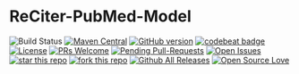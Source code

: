 # ReCiter-PubMed-Model

![Build Status](https://codebuild.us-east-1.amazonaws.com/badges?uuid=eyJlbmNyeXB0ZWREYXRhIjoiME5LMmk2MXdTM2ZocFBTOGFQWUl6V3dqQXVVeTNNT0d6a3g2aG5URksvamdFejFaRm5aamFhcjVHSXRzWTNBSlp5OUdURWFHWlhNWHNUbTNQOE5FTEtJPSIsIml2UGFyYW1ldGVyU3BlYyI6ImNHUUtpQVFVMkpBUE1WdTgiLCJtYXRlcmlhbFNldFNlcmlhbCI6MX0%3D&branch=master)
[![Maven Central](https://maven-badges.herokuapp.com/maven-central/edu.cornell.weill.reciter/reciter-pubmed-model/badge.svg)](https://maven-badges.herokuapp.com/maven-central/edu.cornell.weill.reciter/reciter-pubmed-model)
[![GitHub version](https://badge.fury.io/gh/wcmc-its%2FReCiter-PubMed-Model.svg)](https://badge.fury.io/gh/wcmc-its%2FReCiter-PubMed-Model)
[![codebeat badge](https://codebeat.co/badges/d39fa0d6-c4c2-444d-b811-1db6a801c198)](https://codebeat.co/projects/github-com-wcmc-its-reciter-pubmed-model-master)
[![License](https://img.shields.io/badge/License-Apache%202.0-blue.svg)](https://opensource.org/licenses/Apache-2.0)
[![PRs Welcome](https://img.shields.io/badge/PRs-welcome-brightgreen.svg?style=flat-square)](http://makeapullrequest.com)
[![Pending Pull-Requests](http://githubbadges.herokuapp.com/wcmc-its/ReCiter-PubMed-Model/pulls.svg?style=flat)](https://github.com/wcmc-its/ReCiter-PubMed-Model/pulls)
[![Open Issues](http://githubbadges.herokuapp.com/wcmc-its/ReCiter-PubMed-Model/issues.svg?style=flat)](https://github.com/wcmc-its/ReCiter-PubMed-Model/issues)
[![star this repo](http://githubbadges.com/star.svg?user=wcmc-its&repo=ReCiter-PubMed-Model&style=flat)](https://github.com/wcmc-its/ReCiter-PubMed-Model)
[![fork this repo](http://githubbadges.com/fork.svg?user=wcmc-its&repo=ReCiter-PubMed-Model&style=flat)](https://github.com/wcmc-its/ReCiter-PubMed-Model/fork)
[![Github All Releases](https://img.shields.io/github/downloads/wcmc-its/ReCiter-PubMed-Model/total.svg)]()
[![Open Source Love](https://badges.frapsoft.com/os/v3/open-source.svg?v=102)](https://github.com/wcmc-its/ReCiter-PubMed-Model/) 
